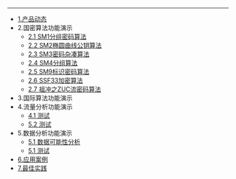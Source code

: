 ---
* [1.产品动态](/_pages/01chapindongtai.md)
* 2.国密算法功能演示
	* [2.1 SM1分组密码算法](/_pages/SM1.md)
	* [2.2 SM2椭圆曲线公钥算法](/_pages/SM2.md)
	* [2.3 SM3密码杂凑算法](/_pages/SM3.md)
	* [2.4 SM4分组算法](/_pages/SM4.md)
	* [2.5 SM9标识密码算法](/_pages/SM9.md)
	* [2.6 SSF33加密算法](/_pages/SSF33.md)
	* [2.7 祖冲之ZUC流密码算法](/_pages/ZUC.md)
* 3.国际算法功能演示
* 4.流量分析功能演示
  * [4.1 测试](/_pages/02yingyong.md)
  * [5.2 测试](/_pages/test.md)
* 5.数据分析功能演示
  * [5.1 数据可能性分析](/_pages/0501keneng.md)
  * [5.1 测试](/_pages/test.md)
* [6.应用案例](/_pages/02yingyong.md)
* [7.最佳实践](/_pages/03zuijia.md)

